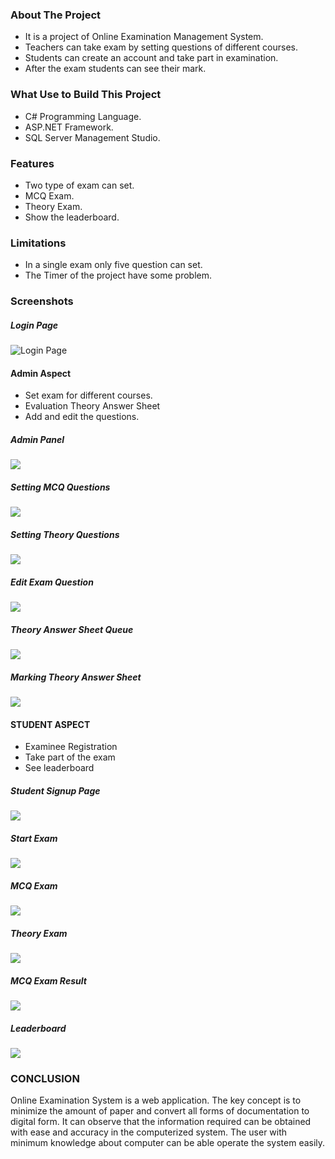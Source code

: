 ### About The Project
* It is a project of Online Examination Management System.
* Teachers can take exam by setting questions of different courses.
* Students can create an account and take part in examination.
* After the exam students can see their mark.

### What Use to Build This Project 
* C# Programming Language.
* ASP.NET Framework.
* SQL Server Management Studio.


### Features
* Two type of exam can set.
* MCQ Exam.
* Theory Exam.
* Show the leaderboard.

### Limitations
* In a single exam only five question can set.
* The Timer of the project have some problem.

### Screenshots

##### Login Page
![Login Page](images/loginPage.PNG)

#### Admin Aspect 
* Set exam for different courses.
* Evaluation Theory Answer Sheet
* Add and edit the questions.

##### Admin Panel
![](images/AdminPanel.PNG)

##### Setting MCQ Questions
![](images/McqSet.PNG)

##### Setting Theory Questions
![](images/TheorySet.PNG)

##### Edit Exam Question
![](images/EditExam.PNG)

##### Theory Answer Sheet Queue
![](images/Queue.PNG)

##### Marking Theory Answer Sheet
![](images/TheoryAns.PNG)

#### STUDENT ASPECT
* Examinee Registration
* Take part of the exam
* See leaderboard

##### Student Signup Page
![](images/SignUpPage.PNG)

#####  Start Exam
![](images/StartExam.PNG)

##### MCQ Exam
![](images/MCQExam.PNG)

##### Theory Exam
![](images/TheoryExam.PNG)

##### MCQ Exam Result 
![](images/ExamResult.PNG)

##### Leaderboard
![](images/LeaderBoard.PNG)


### CONCLUSION
Online Examination System is a web application. The key concept is to minimize the amount of paper and convert all forms of documentation to digital form. It can observe that the information required can be obtained with ease and accuracy in the computerized system. The user with minimum knowledge about computer can be able operate the system easily.
